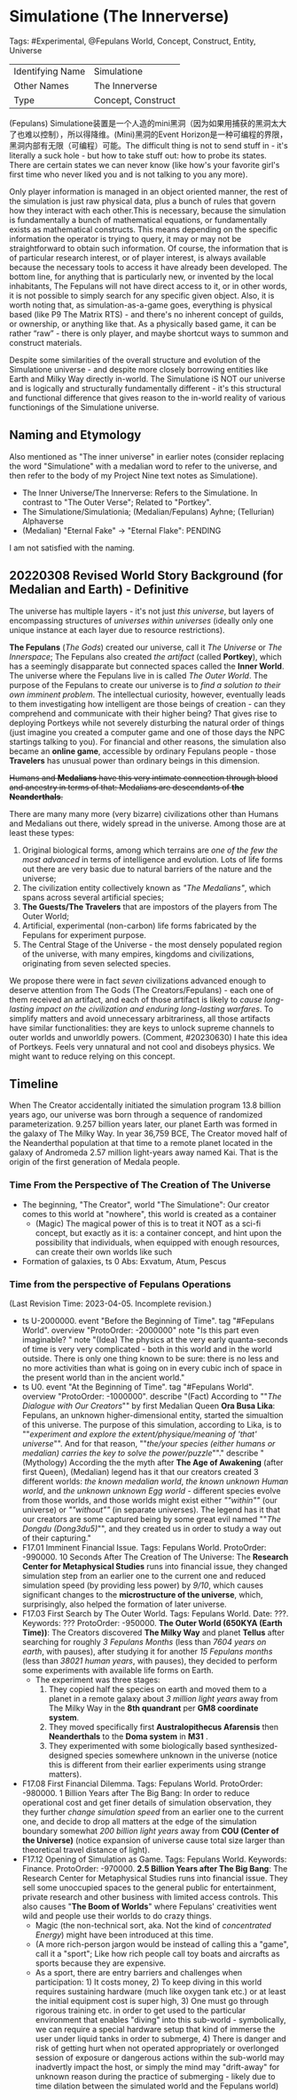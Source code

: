 # Simulatione (The Innerverse)

Tags: #Experimental, @Fepulans World, Concept, Construct, Entity, Universe

|||
|-|-|
|Identifying Name|Simulatione|
|Other Names|The Innerverse|
|Type|Concept, Construct|

(Fepulans) Simulatione装置是一个人造的mini黑洞（因为如果用捕获的黑洞太大了也难以控制），所以得降维。(Mini)黑洞的Event Horizon是一种可编程的界限，黑洞内部有无限（可编程）可能。The difficult thing is not to send stuff in - it's literally a suck hole - but how to take stuff out: how to probe its states. There are certain states we can never know (like how's your favorite girl's first time who never liked you and is not talking to you any more). <!--(Remark, #20240311, Design) Instead of calling it a blackhole, which is a concrete solid construct existing in our universe and people with domain knowledge may find hard to accept, we should give it a dedicated alternative name, claiming it has properties similar to blackhole as we know it, but is nonethless a different thing that exists in their universe (aka. Fepulans). I.e. Make it clear it's an fictional concept, even though it's obviously derived from real world concept. Make it conceptually distinct.-->

Only player information is managed in an object oriented manner, the rest of the simulation is just raw physical data, plus a bunch of rules that govern how they interact with each other.This is necessary,  because the simulation is fundamentally a bunch of mathematical equations, or fundamentally exists as mathematical constructs. This means depending on the specific information the operator is trying to query, it may or may not be straightforward to obtain such information. Of course, the information that is of particular research interest, or of player interest,  is always available because the necessary tools to access it have already been developed. The bottom line, for anything that is particularly new, or invented by the local inhabitants, The Fepulans will not have direct access to it,  or in other words, it is not possible to simply search for any specific given object. Also, it is worth noting that, as simulation-as-a-game goes, everything is physical based (like P9 The Matrix RTS) -  and there's no inherent concept of guilds, or ownership, or anything like that. As a physically based game, it can be rather “raw” - there is only player, and maybe shortcut ways to summon and construct materials.

Despite some similarities of the overall structure and evolution of the Simulatione universe - and despite more closely borrowing entities like Earth and Milky Way directly in-world. The Simulatione iS NOT our universe and is logically and structurally fundamentally different - it's this structural and functional difference that gives reason to the in-world reality of various functionings of the Simulatione universe.

## Naming and Etymology

Also mentioned as "The inner universe" in earlier notes (consider replacing the word "Simulatione" with a medalian word to refer to the universe, and then refer to the body of my Project Nine text notes as Simulatione).

* The Inner Universe/The Innerverse: Refers to the Simulatione. In contrast to "The Outer Verse"; Related to "Portkey".
* The Simulatione/Simulationia; (Medalian/Fepulans) Ayhne; (Tellurian) Alphaverse
* (Medalian) "Eternal Fake" -> "Eternal Flake": PENDING

I am not satisfied with the naming.

## 20220308 Revised World Story Background (for Medalian and Earth) - Definitive

<!-- (20240311) Consider moving this to Legends of NFC instead, for at the moment it's a draft story, rather than a definitive fact. -->

<!--This note is to server one purpose: give us a clear understanding of the setting of the story.-->
<!--Enumerate facts that are less subject to change here, Highlight keywords, re-collect important timeline events to Timeline note (as a standlone reference).-->

The universe has multiple layers - it's not just *this universe*, but layers of encompassing structures of *universes within universes* (ideally only one unique instance at each layer due to resource restrictions).

**The Fepulans** (*The Gods*) created our universe, call it *The Universe* or *The Innerspace*; The Fepulans also created *the artifact* (called **Portkey**), which has a seemingly disapparate but connected spaces called the **Inner World**. The universe where the Fepulans live in is called *The Outer World*. The purpose of the Fepulans to create our universe is to *find a solution to their own imminent problem*. The intellectual curiosity, however, eventually leads to them investigating how intelligent are those beings of creation - can they comprehend and communicate with their higher being? That gives rise to deploying Portkeys while not severely disturbing the natural order of things (just imagine you created a computer game and one of those days the NPC startings talking to you). For financial and other reasons, the simulation also became an **online game**, accessible by ordinary Fepulans people - those **Travelers** has unusual power than ordinary beings in this dimension.

~~Humans and **Medalians** have this very intimate connection through blood and ancestry in terms of that: Medalians are descendants of **the Neanderthals**.~~

There are many many more (very bizarre) civilizations other than Humans and Medalians out there, widely spread in the universe. Among those are at least these types: 

1. Original biological forms, among which terrains are *one of the few the most advanced* in terms of intelligence and evolution. Lots of life forms out there are very basic due to natural barriers of the nature and the universe; 
2. The civilization entity collectively known as _"The Medalians"_, which spans across several artificial species;
3. **The Guests/The Travelers** that are impostors of the players from The Outer World;
4. Artificial, experimental (non-carbon) life forms fabricated by the Fepulans for experiment purpose.
5. The Central Stage of the Universe - the most densely populated region of the universe, with many empires, kingdoms and civilizations, originating from seven selected species.

We propose there were in fact *seven* civilizations advanced enough to deserve attention from The Gods (The Creators/Fepulans) - each one of them received an artifact, and each of those artifact is likely to *cause long-lasting impact on the civilization and enduring long-lasting warfares*. To simplify matters and avoid unnecessary arbitrariness, all those artifacts have similar functionalities: they are keys to unlock supreme channels to outer worlds and unworldly powers. (Comment, #20230630) I hate this idea of Portkeys. Feels very unnatural and not cool and disobeys physics. We might want to reduce relying on this concept.

## Timeline

When The Creator accidentally initiated the simulation program 13.8 billion years ago, our universe was born through a sequence of randomized parameterization. 9.257 billion years later, our planet Earth was formed in the galaxy of The Milky Way. In year 36,759 BCE, The Creator moved half of the Neanderthal population at that time to a remote planet located in the galaxy of Andromeda 2.57 million light-years away named Kai. That is the origin of the first generation of Medala people.

### Time From the Perspective of The Creation of The Universe

* The beginning, "The Creator", world "The Simulatione": Our creator comes to this world at "nowhere", this world is created as a container
    * (Magic) The magical power of this is to treat it NOT as a sci-fi concept, but exactly as it is: a container concept, and hint upon the possibility that individuals, when equipped with enough resources, can create their own worlds like such
* Formation of galaxies, ts 0 Abs: Exvatum, Atum, Pescus

### Time from the perspective of Fepulans Operations

(Last Revision Time: 2023-04-05. Incomplete revision.)

* ts U-2000000. event "Before the Beginning of Time". tag "#Fepulans World". overview "ProtoOrder: -2000000"
    note "Is this part even imaginable? <!--Yes it certainly is: see 缥缈之旅. Though the physics part needs more work.-->"
    note "(Idea) The physics at the very early quanta-seconds of time is very very complicated - both in this world and in the world outside. There is only one thing known to be sure: there is no less and no more activities than what is going on in every cubic inch of space in the present world than in the ancient world."
* ts U0. event "At the Beginning of Time". tag "#Fepulans World". overview "ProtoOrder: -1000000". 
    describe "(Fact) According to ""*The Dialogue with Our Creators*"" by first Medalian Queen **Ora Busa Lika**: Fepulans, an unknown higher-dimensional entity, started the simualtion of this universe. The purpose of this simulation, according to Lika, is to ""*experiment and explore the extent/physique/meaning of 'that' universe*"". And for that reason, ""*the/your species (either humans or medalian) carries the key to solve the power/puzzle*""."
    describe "(Mythology) According the the myth after **The Age of Awakening** (after first Queen), (Medalian) legend has it that our creators created 3 different worlds: *the known medalian world*, *the known unknown Human world*, and *the unknown unknown Egg world* - different species evolve from those worlds, and those worlds might exist either *""within""* (our universe) or *""without""* (in separate universes). The legend has it that our creators are some captured being by some great evil named ""*The Dongdu (Dong3du5)*"", and they created us in order to study a way out of their capturing."
* F17.01 Imminent Financial Issue. Tags: Fepulans World. ProtoOrder: -990000. 10 Seconds After The Creation of The Universe: The **Research Center for Metaphysical Studies** runs into financial issue, they changed simulation step from an earlier one to the current one and reduced simulation speed (by providing less power) by *9/10*, which causes significant changes to the **microstructure of the universe**, which, surprisingly, also helped the formation of later universe.
* F17.03 First Search by The Outer World. Tags: Fepulans World. Date: ???. Keywords: ??? ProtoOrder: -950000. **The Outer World (650KYA (Earth Time))**: The Creators discovered **The Milky Way** and planet **Tellus** after searching for roughly *3 Fepulans Months* (less than *7604 years on earth*, with pauses), after studying it for another *15 Fepulans months* (less than *38021 human years*, with pauses), they decided to perform some experiments with available life forms on Earth. 
    * The experiment was three stages:
        1. They copied half the species on earth and moved them to a planet in a remote galaxy about *3 million light years* away from The Milky Way in the **8th quandrant** per **GM8 coordinate system**.
        2. They moved specifically first **Australopithecus Afarensis** then **Neanderthals** to the **Doma system** in **M31** <!--Notice Fu Zhiyi (Jay) mentioned that Andromeda might be too much abused so we might not want to use Andromeda - even considering the fact that Andromeda is the nearest with the most abundant known information so its travel time is reasonable. Charles.Zhang, 12/28/2021-->.
        3. They experimented with some biologically based synthesized-designed species somewhere unknown in the universe (notice this is different from their earlier experiments using strange matters).
* F17.08 First Financial Dilemma. Tags: Fepulans World. ProtoOrder: -980000. 1 Billion Years after The Big Bang: In order to reduce operational cost and get finer details of simulation observation, they they further *change simulation speed* from an earlier one to the current one, and decide to drop all matters at the edge of the simulation boundary somewhat *200 billion light years* away from **COU (Center of the Universe)** (notice expansion of universe cause total size larger than theoretical travel distance of light).
* F17.12 Opening of Simulation as Game. Tags: Fepulans World. Keywords: Finance. ProtoOrder: -970000. **2.5 Billion Years after The Big Bang**: The Research Center for Metaphysical Studies runs into financial issue. They sell some unoccupied spaces to the general public for entertainment, private research and other business with limited access controls. This also causes "**The Boom of Worlds**" where Fepulans' creativities went wild and people use their worlds to do crazy things.
    * Magic (the non-technical sort, aka. Not the kind of *concentrated Energy*) might have been introduced at this time.
    * (A more rich-person jargon would be instead of calling this a "game", call it a "sport"; Like how rich people call toy boats and aircrafts as sports because they are expensive.
    * As a sport, there are entry barriers and challenges when participation: 1) It costs money, 2) To keep diving in this world requires sustaining hardware (much like oxygen tank etc.) or at least the initial equipment cost is super high, 3) One must go through rigorous training etc. in order to get used to the particular environment that enables "diving" into this sub-world - symbolically, we can require a special hardware setup that kind of immerse the user under liquid tanks in order to submerge, 4) There is danger and risk of getting hurt when not operated appropriately or overlonged session of exposure or dangerous actions within the sub-world may inadvertly impact the host, or simply the mind may "drift-away" for unknown reason during the practice of submerging - likely due to time dilation between the simulated world and the Fepulans world)